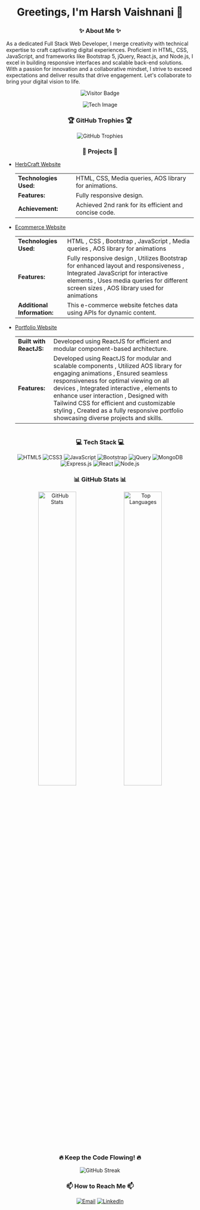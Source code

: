 <h1 align="center"> Greetings, I'm Harsh Vaishnani 👋</h1>

<!--
**Harsh-Vaishnani/Harsh-Vaishnani** is a ✨ _special_ ✨ repository because its `README.md` (this file) appears on your GitHub profile.
-->

<h3 align="center">✨ About Me ✨</h3>
    
<p>
As a dedicated Full Stack Web Developer, I merge creativity with technical expertise to craft captivating digital experiences. Proficient in HTML, CSS, JavaScript, and frameworks like Bootstrap 5, jQuery, React.js, and Node.js, I excel in building responsive interfaces and scalable back-end solutions. With a passion for innovation and a collaborative mindset, I strive to exceed expectations and deliver results that drive engagement. Let's collaborate to bring your digital vision to life.
</p>

<p align="center">
    <img src="https://komarev.com/ghpvc/?username=Harsh-Vaishnani&color=blue&style=flat-square" alt="Visitor Badge" />
</p>

<div align="center">
    <img src="https://r4.wallpaperflare.com/wallpaper/435/542/549/javascript-google-node-js-html-microsoft-visual-studio-hd-wallpaper-37820829361743c78ebe5d791ed75946.jpg" alt="Tech Image" />
</div>

<h3 align="center">🏆 GitHub Trophies 🏆</h3>
<p align="center">
    <img src="https://github-profile-trophy.vercel.app/?username=Harsh-Vaishnani&theme=noctis_minimus" alt="GitHub Trophies" />
</p>

<h3 align="center">📂 Projects 📂</h3>
<ul>
  <li>
            <a href="https://github.com/Harsh-Vaishnani/HerbCraft">HerbCraft Website</a>
      <div style="display: flex;">
      <table>
  <tr>
    <td><strong>Technologies Used:</strong></td>
    <td>HTML, CSS, Media queries, AOS library for animations.</td>
  </tr>
    <tr>
    <td><strong>Features:</strong></td>
    <td>Fully responsive design.</td>
  </tr>
            <tr>
    <td><strong>Achievement:</strong></td>
    <td>Achieved 2nd rank for its efficient and concise code.</td>
  </tr>
</table>
</div>
  </li>
    <li><a href="https://github.com/Harsh-Vaishnani/Project2">Ecommerce Website</a>
              <div style="display: flex;">
      <table>
  <tr>
    <td><strong>Technologies Used:</strong></td>
    <td>HTML , CSS , Bootstrap , JavaScript , Media queries , AOS library for animations</td>
  </tr>
    <tr>
    <td><strong>Features:</strong></td>
    <td>Fully responsive design , Utilizes Bootstrap for enhanced layout and responsiveness , Integrated JavaScript for interactive elements , Uses media queries for different screen sizes , AOS library used for animations</td>
  </tr>
            <tr>
    <td><strong>Additional Information:</strong></td>
    <td>This e-commerce website fetches data using APIs for dynamic content.</td>
  </tr>
</table>
</div>
    </li>
    <li><a href="https://github.com/Harsh-Vaishnani/Project3">Portfolio Website</a> 
    <div style="display: flex;">
      <table>
  <tr>
    <td><strong>Built with ReactJS:</strong></td>
    <td>Developed using ReactJS for efficient and modular component-based architecture.</td>
  </tr>
    <tr>
    <td><strong>Features:</strong></td>
    <td>Developed using ReactJS for modular and scalable components , Utilized AOS library for engaging animations , Ensured seamless responsiveness for optimal viewing on all devices , Integrated interactive , elements to enhance user interaction , Designed with Tailwind CSS for efficient and customizable styling , Created as a fully responsive portfolio showcasing diverse projects and skills.</td>
  </tr>

</table>
</div>
    </li>
</ul>
<h3 align="center">💻 Tech Stack 💻</h3>
<p align="center">
    <img src="https://img.shields.io/badge/HTML5-E34F26?style=for-the-badge&logo=html5&logoColor=white" alt="HTML5" />
    <img src="https://img.shields.io/badge/CSS3-1572B6?style=for-the-badge&logo=css3&logoColor=white" alt="CSS3" />
    <img src="https://img.shields.io/badge/JavaScript-F7DF1E?style=for-the-badge&logo=javascript&logoColor=black" alt="JavaScript" />
    <img src="https://img.shields.io/badge/Bootstrap-563D7C?style=for-the-badge&logo=bootstrap&logoColor=white" alt="Bootstrap" />
    <img src="https://img.shields.io/badge/jQuery-0769AD?style=for-the-badge&logo=jquery&logoColor=white" alt="jQuery" />
    <img src="https://img.shields.io/badge/MongoDB-4EA94B?style=for-the-badge&logo=mongodb&logoColor=white" alt="MongoDB" />
    <img src="https://img.shields.io/badge/Express.js-000000?style=for-the-badge&logo=express&logoColor=white" alt="Express.js" />
    <img src="https://img.shields.io/badge/React-20232A?style=for-the-badge&logo=react&logoColor=61DAFB" alt="React" />
    <img src="https://img.shields.io/badge/Node.js-339933?style=for-the-badge&logo=nodedotjs&logoColor=white" alt="Node.js" />
</p>

<h3 align="center">📊 GitHub Stats 📊</h3>

<div align="center">
    
<img src="https://github-readme-stats.vercel.app/api?username=Harsh-Vaishnani&show_icons=true&theme=noctis_minimus" alt="GitHub Stats" width="45%" />
    
<img src="https://github-readme-stats.vercel.app/api/top-langs/?username=Harsh-Vaishnani&layout=compact&theme=noctis_minimus" alt="Top Languages" width="45%" />

</div>

<h3 align="center">🔥 Keep the Code Flowing!  🔥</h3>
<p align="center">
    <img src="https://github-readme-streak-stats.herokuapp.com/?user=Harsh-Vaishnani&theme=noctis_minimus" alt="GitHub Streak" />
</p>


<h3 align="center">📫 How to Reach Me 📫</h3>

<p align="center">
    <a href="mailto:vaishnaniharsh8@gmail.com"><img src="https://img.shields.io/badge/Email-D14836?style=for-the-badge&logo=gmail&logoColor=white" alt="Email" /></a>
    <a href="https://www.linkedin.com/in/harsh-vaishnani-23138a200"><img src="https://img.shields.io/badge/LinkedIn-0077B5?style=for-the-badge&logo=linkedin&logoColor=white" alt="LinkedIn" /></a>
</p>

